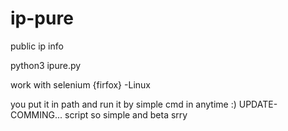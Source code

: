 # ip-pure
public ip info




python3 ipure.py

work with selenium {firfox}
-Linux

you put it in path and run it by simple cmd in anytime :)
UPDATE-COMMING... script so simple and beta srry

